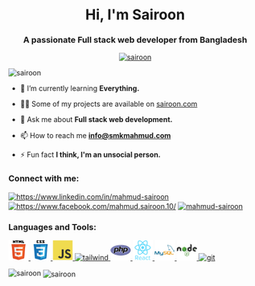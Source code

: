 <h1 align="center">Hi, I'm Sairoon</h1>
<h3 align="center">A passionate Full stack web developer from Bangladesh</h3>

<p align="center"> <a href="https://github.com/ryo-ma/github-profile-trophy"><img src="https://github-profile-trophy.vercel.app/?username=sairoon&theme=onestar&row=1&column=5" alt="sairoon"/></a> </p>

<p align="left"> <img src="https://komarev.com/ghpvc/?username=sairoon&label=Profile%20views&color=0e75b6&style=flat" alt="sairoon"/> </p>

- 🌱 I’m currently learning **Everything.**

- 👨‍💻 Some of my projects are available on [sairoon.com](http://smkmahmud.com)

- 💬 Ask me about **Full stack web development.**

- 📫 How to reach me **info@smkmahmud.com**

- ⚡ Fun fact **I think, I'm an unsocial person.**

<h3 align="left">Connect with me: </h3>
<p align="left">
<a href="https://linkedin.com/in/https://www.linkedin.com/in/mahmud-sairoon" target="blank"><img align="center" src="https://raw.githubusercontent.com/rahuldkjain/github-profile-readme-generator/master/src/images/icons/Social/linked-in-alt.svg" alt="https://www.linkedin.com/in/mahmud-sairoon" height="30" width="40"/></a>
<a href="https://fb.com/https://www.facebook.com/mahmud.sairoon.10/" target="blank"><img align="center" src="https://raw.githubusercontent.com/rahuldkjain/github-profile-readme-generator/master/src/images/icons/Social/facebook.svg" alt="https://www.facebook.com/mahmud.sairoon.10/" height="30" width="40"/></a>
<a href="https://instagram.com/mahmud_sairoon" target="blank"><img align="center" src="https://raw.githubusercontent.com/rahuldkjain/github-profile-readme-generator/master/src/images/icons/Social/instagram.svg" alt="mahmud-sairoon" height="30" width="40" /></a>
</p>

<h3 align="left">Languages and Tools:</h3>
<p align="left"> 
  <a href="https://www.w3.org/html/" target="_blank" rel="noreferrer"> <img src="https://raw.githubusercontent.com/devicons/devicon/master/icons/html5/html5-original-wordmark.svg" alt="html5" width="40" height="40"/> </a> 
  <a href="https://www.w3schools.com/css/" target="_blank" rel="noreferrer"> <img src="https://raw.githubusercontent.com/devicons/devicon/master/icons/css3/css3-original-wordmark.svg" alt="css3" width="40" height="40"/> </a> 
  <a href="https://developer.mozilla.org/en-US/docs/Web/JavaScript" target="_blank" rel="noreferrer"> <img src="https://raw.githubusercontent.com/devicons/devicon/master/icons/javascript/javascript-original.svg" alt="javascript" width="40" height="40"/> </a> 
  <a href="https://tailwindcss.com/" target="_blank" rel="noreferrer"> <img src="https://www.vectorlogo.zone/logos/tailwindcss/tailwindcss-icon.svg" alt="tailwind" width="40" height="40"/> </a> 
  <a href="https://www.php.net" target="_blank" rel="noreferrer"> <img src="https://raw.githubusercontent.com/devicons/devicon/master/icons/php/php-original.svg" alt="php" width="40" height="40"/> </a> 
  <a href="https://reactjs.org/" target="_blank" rel="noreferrer"> <img src="https://raw.githubusercontent.com/devicons/devicon/master/icons/react/react-original-wordmark.svg" alt="react" width="40" height="40"/> </a> 
  <a href="https://www.mysql.com/" target="_blank" rel="noreferrer"> <img src="https://raw.githubusercontent.com/devicons/devicon/master/icons/mysql/mysql-original-wordmark.svg" alt="mysql" width="40" height="40"/> </a> 
  <a href="https://nodejs.org" target="_blank" rel="noreferrer"> <img src="https://raw.githubusercontent.com/devicons/devicon/master/icons/nodejs/nodejs-original-wordmark.svg" alt="nodejs" width="40" height="40"/> </a> 
  <a href="https://git-scm.com/" target="_blank" rel="noreferrer"> <img src="https://www.vectorlogo.zone/logos/git-scm/git-scm-icon.svg" alt="git" width="40" height="40"/> </a> 
</p>

<p><img align="left" src="https://github-readme-stats.vercel.app/api/top-langs?username=sairoon&show_icons=true&locale=en&layout=compact&theme=dark" style="height:180px" alt="sairoon" /></p>

<p>&nbsp;<img align="center" src="https://github-readme-stats.vercel.app/api?username=sairoon&show_icons=true&locale=en&theme=dark" style="height:180px" alt="sairoon" /></p>

